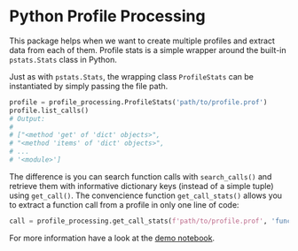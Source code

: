 # Python Profile Processing
This package helps when we want to create multiple profiles and extract data from each of them.
Profile stats is a simple wrapper around the built-in `pstats.Stats` class in Python.

Just as with `pstats.Stats`, the wrapping class `ProfileStats` can be instantiated by simply passing
the file path.

```Python
profile = profile_processing.ProfileStats('path/to/profile.prof')
profile.list_calls()
# Output:
#
# ["<method 'get' of 'dict' objects>",
# "<method 'items' of 'dict' objects>",
# ...
# '<module>']
```

The difference is you can search function calls with `search_calls()` and retrieve them with informative
dictionary keys (instead of a simple tuple) using `get_call()`.
The convencience function `get_call_stats()` allows you to extract a function call from a profile in only
one line of code:

```Python
call = profile_processing.get_call_stats(f'path/to/profile.prof', 'function_of_interest')
```

For more information have a look at the [demo notebook]().
